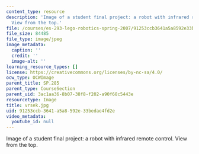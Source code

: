 ```yaml
---
content_type: resource
description: 'Image of a student final project: a robot with infrared remote control.
  View from the top.'
file: /courses/es-293-lego-robotics-spring-2007/91253ccb3641a5a8592e33bedae4fd2e_vrsek.jpg
file_size: 84485
file_type: image/jpeg
image_metadata:
  caption: ''
  credit: ''
  image-alt: ''
learning_resource_types: []
license: https://creativecommons.org/licenses/by-nc-sa/4.0/
ocw_type: OCWImage
parent_title: SP.285
parent_type: CourseSection
parent_uid: 3ac1aa36-8b07-38f8-f202-a90f68c5443e
resourcetype: Image
title: vrsek.jpg
uid: 91253ccb-3641-a5a8-592e-33bedae4fd2e
video_metadata:
  youtube_id: null
---
```

Image of a student final project: a robot with infrared remote control. View from the top.